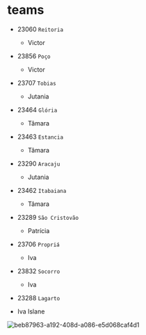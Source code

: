 # teams

- 23060 ``Reitoria``
  
  - Victor  

- 23856 `Poço`
  - Victor

- 23707 `Tobias`
  
  - Jutania

- 23464 `Glória`
  
  - Tâmara

- 23463 `Estancia`
  
  - Tâmara

- 23290 `Aracaju`
  
  - Jutania

- 23462 `Itabaiana`
  
  - Tâmara

- 23289 `São Cristovão`
  
  - Patrícia

- 23706 `Propriá`
  
  - Iva

- 23832 `Socorro`

  - Iva

 - 23288 `Lagarto`
  
  - Iva Islane




![beb87963-a192-408d-a086-e5d068caf4d1](https://github.com/luanvsky/skills-hello-github-actions/assets/119130562/6e8fec87-3e31-4009-aea7-f44025a01b4e)
